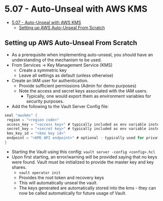 # 5.07 - Auto-Unseal with AWS KMS

- [5.07 - Auto-Unseal with AWS KMS](#507---auto-unseal-with-aws-kms)
  - [Setting up AWS Auto-Unseal From Scratch](#setting-up-aws-auto-unseal-from-scratch)

## Setting up AWS Auto-Unseal From Scratch

- As a prerequisite when implementing auto-unseal, you should have an understanding of the mechanism to be used.
- From Services → Key Management Service (KMS)
  - Create a symmetric key
  - Leave all settings as default (unless otherwise)
- Create an IAM user for authentication.
  - Provide sufficient permissions (Admin for demo purposes)
  - Note the access and secret keys associated with the IAM users.
    - Typically, one would export them as environment variables for security purposes.
- Add the following to the Vault Server Config file:

```go
seal "awskms" {
 region = "<region code>"
 access_key = "<access key>" # typically included as env variable instead
 secret_key = "<secret key>" # typically included as env variable instead
 kms_key_id = "<kms key id>"
 endpoint = "<KMS API endpoint>" # optional - typically used for private connactions over vpc from an EC2 instance
}
```

- Starting the Vault using this config: `vault server -config <config>.hcl`
- Upon first starting, an error/warning will be provided saying that no keys were found. Vault must be initialized to provide the master key and key shares.
  - `vault operator init`
  - Provides the root token and recovery keys
  - This will automatically unseal the vault.
  - The keys generated are automatically stored into the kms - they can now be called automatically for future usage of Vault.
